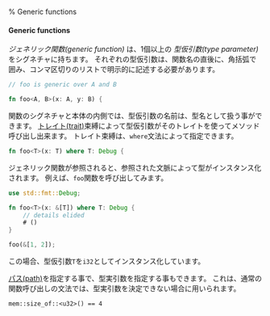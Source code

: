 % Generic functions

#### Generic functions

_ジェネリック関数(generic function)_ は、1個以上の _型仮引数(type parameter)_ をシグネチャに持ちます。
それぞれの型仮引数は、関数名の直後に、角括弧で囲み、コンマ区切りのリストで明示的に記述する必要があります。

```rust
// foo is generic over A and B

fn foo<A, B>(x: A, y: B) {
```

関数のシグネチャと本体の内側では、型仮引数の名前は、型名として扱う事ができます。
[トレイト(trait)][traits]束縛によって型仮引数がそのトレイトを使ってメソッド呼び出し出来ます。
トレイト束縛は、`where`文法によって指定できます。

[traits]: traits.html

```rust
fn foo<T>(x: T) where T: Debug {
```

ジェネリック関数が参照されると、参照された文脈によって型がインスタンス化されます。
例えば、`foo`関数を呼び出してみます。

```rust
use std::fmt::Debug;

fn foo<T>(x: &[T]) where T: Debug {
    // details elided
    # ()
}

foo(&[1, 2]);
```

この場合、型仮引数`T`を`i32`としてインスタンス化しています。

[パス(path)][paths]を指定する事で、型実引数を指定する事もできます。
これは、通常の関数呼び出しの文法では、型実引数を決定できない場合に用いられます。

[paths]: paths.html

`mem::size_of::<u32>() == 4`
